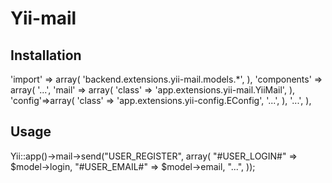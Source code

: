 Yii-mail
==========

## Installation

'import' => array(
  'backend.extensions.yii-mail.models.*',
),
'components' => array(
  '...',
    'mail' => array(
    'class' => 'app.extensions.yii-mail.YiiMail',
  ),
  'config'=>array(
	'class' => 'app.extensions.yii-config.EConfig',
	'...',
  ),
  '...',
),

## Usage

Yii::app()->mail->send("USER_REGISTER", array(
  "#USER_LOGIN#" => $model->login,
  "#USER_EMAIL#" => $model->email,
  "...",
));